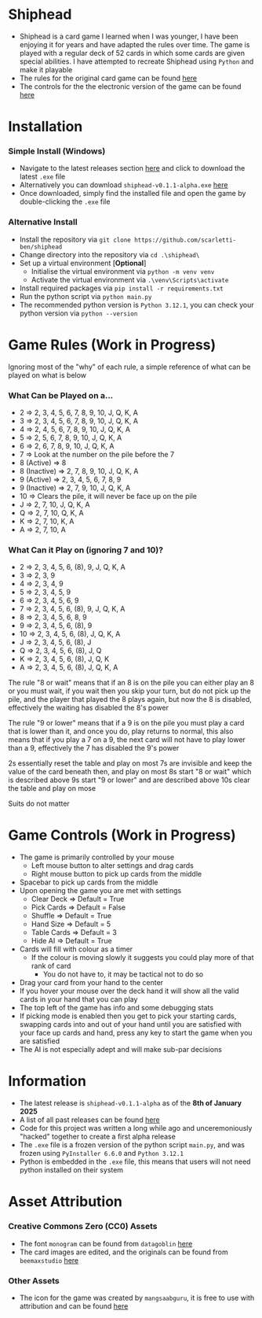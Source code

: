 # Shiphead
- Shiphead is a card game I learned when I was younger, I have been enjoying it for years and have adapted the rules over time. The game is played with a regular deck of 52 cards in which some cards are given special abilities. I have attempted to recreate Shiphead using `Python` and make it playable
- The rules for the original card game can be found [here](#game-rules)
- The controls for the the electronic version of the game can be found [here](#game-controls)

# Installation

### Simple Install (Windows)
- Navigate to the latest releases section [here](https://github.com/scarletti-ben/shiphead/releases/latest) and click to download the latest `.exe` file
- Alternatively you can download `shiphead-v0.1.1-alpha.exe` [here](https://github.com/scarletti-ben/shiphead/releases/download/v0.1.1-alpha/shiphead-v0.1.1-alpha.exe)
- Once downloaded, simply find the installed file and open the game by double-clicking the `.exe` file

### Alternative Install

- Install the repository via `git clone https://github.com/scarletti-ben/shiphead`
- Change directory into the repository via `cd .\shiphead\` 
- Set up a virtual environment [**Optional**]
  -  Initialise the virtual environment via `python -m venv venv`
  -  Activate the virtual environment via `.\venv\Scripts\activate`
- Install required packages via `pip install -r requirements.txt`
- Run the python script via `python main.py`
- The recommended python version is `Python 3.12.1`, you can check your python version via `python --version`

# Game Rules (Work in Progress)
Ignoring most of the "why" of each rule, a simple reference of what can be played on what is below

### What Can be Played on a...
- 2 => 2, 3, 4, 5, 6, 7, 8, 9, 10, J, Q, K, A
- 3 => 2, 3, 4, 5, 6, 7, 8, 9, 10, J, Q, K, A
- 4 => 2, 4, 5, 6, 7, 8, 9, 10, J, Q, K, A
- 5 => 2, 5, 6, 7, 8, 9, 10, J, Q, K, A
- 6 => 2, 6, 7, 8, 9, 10, J, Q, K, A
- 7 => Look at the number on the pile before the 7
- 8 (Active) => 8
- 8 (Inactive) => 2, 7, 8, 9, 10, J, Q, K, A
- 9 (Active) => 2, 3, 4, 5, 6, 7, 8, 9
- 9 (Inactive) => 2, 7, 9, 10, J, Q, K, A
- 10 => Clears the pile, it will never be face up on the pile
- J => 2, 7, 10, J, Q, K, A
- Q => 2, 7, 10, Q, K, A
- K => 2, 7, 10, K, A
- A => 2, 7, 10, A

### What Can it Play on (ignoring 7 and 10)?
- 2 => 2, 3, 4, 5, 6, (8), 9, J, Q, K, A
- 3 => 2, 3, 9
- 4 => 2, 3, 4, 9
- 5 => 2, 3, 4, 5, 9
- 6 => 2, 3, 4, 5, 6, 9
- 7 => 2, 3, 4, 5, 6, (8), 9, J, Q, K, A
- 8 => 2, 3, 4, 5, 6, 8, 9
- 9 => 2, 3, 4, 5, 6, (8), 9
- 10 => 2, 3, 4, 5, 6, (8), J, Q, K, A
- J => 2, 3, 4, 5, 6, (8), J
- Q => 2, 3, 4, 5, 6, (8), J, Q
- K => 2, 3, 4, 5, 6, (8), J, Q, K
- A => 2, 3, 4, 5, 6, (8), J, Q, K, A

The rule "8 or wait" means that if an 8 is on the pile you can either play an 8 or you must wait, if you wait then you skip your turn, but do not pick up the pile, and the player that played the 8 plays again, but now the 8 is disabled, effectively the waiting has disabled the 8's power

The rule "9 or lower" means that if a 9 is on the pile you must play a card that is lower than it, and once you do, play returns to normal, this also means that if you play a 7 on a 9, the next card will not have to play lower than a 9, effectively the 7 has disabled the 9's power

2s essentially reset the table and play on most
7s are invisible and keep the value of the card beneath then, and play on most
8s start "8 or wait" which is described above
9s start "9 or lower" and are described above
10s clear the table and play on mose

Suits do not matter

# Game Controls (Work in Progress)
- The game is primarily controlled by your mouse
    - Left mouse button to alter settings and drag cards
    - Right mouse button to pick up cards from the middle
- Spacebar to pick up cards from the middle
- Upon opening the game you are met with settings
    - Clear Deck => Default = True
    - Pick Cards => Default = False
    - Shuffle => Default = True
    - Hand Size => Default = 5
    - Table Cards => Default = 3
    - Hide AI => Default = True
- Cards will fill with colour as a timer
    - If the colour is moving slowly it suggests you could play more of that rank of card
        - You do not have to, it may be tactical not to do so
- Drag your card from your hand to the center
- If you hover your mouse over the deck hand it will show all the valid cards in your hand that you can play
- The top left of the game has info and some debugging stats
- If picking mode is enabled then you get to pick your starting cards, swapping cards into and out of your hand until you are satisfied with your face up cards and hand, press any key to start the game when you are satisfied
- The AI is not especially adept and will make sub-par decisions

# Information
- The latest release is `shiphead-v0.1.1-alpha` as of the **8th of January 2025**
- A list of all past releases can be found [here](https://github.com/scarletti-ben/shiphead/releases)
- Code for this project was written a long while ago and unceremoniously "hacked" together to create a first alpha release
- The `.exe` file is a frozen version of the python script `main.py`, and was frozen using `PyInstaller 6.6.0` and `Python 3.12.1`
- Python is embedded in the `.exe` file, this means that users will not need python installed on their system

# Asset Attribution
### Creative Commons Zero (CC0) Assets
- The font `monogram` can be found from `datagoblin` [here](https://datagoblin.itch.io/monogram)
- The card images are edited, and the originals can be found from `beemaxstudio`  [here](https://beemaxstudio.itch.io/pixel-cards-pack)

### Other Assets
- The icon for the game was created by `mangsaabguru`, it is free to use with attribution and can be found [here](https://www.flaticon.com/free-icon/card-game_4072251)
